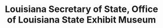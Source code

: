 ---
layout: repo
title: "Louisiana Secretary of State, Office of Louisiana State Exhibit Museum"
id: 25555
permalink: repos/25555/
---